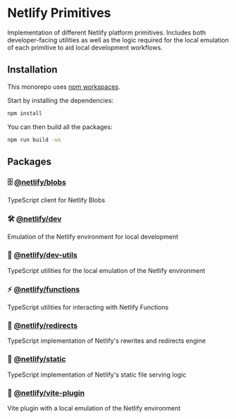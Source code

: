 # Netlify Primitives

Implementation of different Netlify platform primitives. Includes both developer-facing utilities as well as the logic
required for the local emulation of each primitive to aid local development workflows.

## Installation

This monorepo uses [npm workspaces](https://docs.npmjs.com/cli/v7/using-npm/workspaces/).

Start by installing the dependencies:

```sh
npm install
```

You can then build all the packages:

```sh
npm run build -ws
```

## Packages

### 🗄️ [@netlify/blobs](packages/blobs)

TypeScript client for Netlify Blobs

### 🛠️ [@netlify/dev](packages/dev)

Emulation of the Netlify environment for local development

### 🔧 [@netlify/dev-utils](packages/dev-utils)

TypeScript utilities for the local emulation of the Netlify environment

### ⚡ [@netlify/functions](packages/functions)

TypeScript utilities for interacting with Netlify Functions

### 🔄 [@netlify/redirects](packages/redirects)

TypeScript implementation of Netlify's rewrites and redirects engine

### 📁 [@netlify/static](packages/static)

TypeScript implementation of Netlify's static file serving logic

### 🔌 [@netlify/vite-plugin](packages/vite-plugin)

Vite plugin with a local emulation of the Netlify environment
